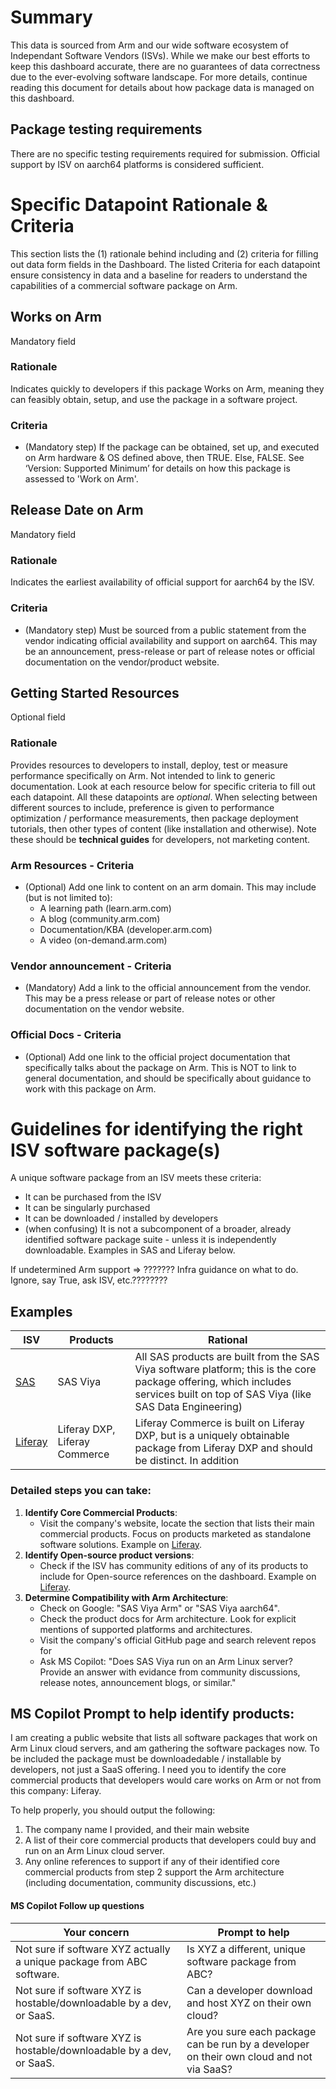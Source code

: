 # Summary
This data is sourced from Arm and our wide software ecosystem of Independant Software Vendors (ISVs). While we make our best efforts to keep this dashboard accurate, there are no guarantees of data correctness due to the ever-evolving software landscape. For more details, continue reading this document for details about how package data is managed on this dashboard.

## Package testing requirements
There are no specific testing requirements required for submission. Official support by ISV on aarch64 platforms is considered sufficient.
  
# Specific Datapoint Rationale & Criteria
This section lists the (1) rationale behind including and (2) criteria for filling out data form fields in the Dashboard. The listed Criteria for each datapoint ensure consistency in data and a baseline for readers to understand the capabilities of a commercial software package on Arm.

## Works on Arm 
Mandatory field

### Rationale
Indicates quickly to developers if this package Works on Arm, meaning they can feasibly obtain, setup, and use the package in a software project.

### Criteria
-	(Mandatory step) If the package can be obtained, set up, and executed on Arm hardware & OS defined above, then TRUE. Else, FALSE. See ‘Version: Supported Minimum’ for details on how this package is assessed to 'Work on Arm'.

## Release Date on Arm
Mandatory field

### Rationale
Indicates the earliest availability of official support for aarch64 by the ISV. 

### Criteria
- (Mandatory step) Must be sourced from a public statement from the vendor indicating official availability and support on aarch64. This may be an announcement, press-release or part of release notes or official documentation on the vendor/product website. 

## Getting Started Resources
Optional field

### Rationale
Provides resources to developers to install, deploy, test or measure performance specifically on Arm. Not intended to link to generic documentation. Look at each resource below for specific criteria to fill out each datapoint. All these datapoints are *optional*. When selecting between different sources to include, preference is given to performance optimization / performance measurements, then package deployment tutorials, then other types of content (like installation and otherwise). Note these should be **technical guides** for developers, not marketing content.

### Arm Resources - Criteria
-	(Optional) Add one link to content on an arm domain. This may include (but is not limited to):
	-	A learning path 		(learn.arm.com)
  	-	A blog 			        (community.arm.com)
  	-	Documentation/KBA 	(developer.arm.com)
  	-	A video 			      (on-demand.arm.com)	

### Vendor announcement - Criteria
- 	(Mandatory) Add a link to the official announcement from the vendor. This may be a press release or part of release notes or other documentation on the vendor website. 

### Official Docs - Criteria
-	(Optional) Add one link to the official project documentation that specifically talks about the package on Arm. This is NOT to link to general documentation, and should be specifically about guidance to work with this package on Arm.




# Guidelines for identifying the right ISV software package(s)

A unique software package from an ISV meets these criteria:
- It can be purchased from the ISV
- It can be singularly purchased
- It can be downloaded / installed by developers
- (when confusing) It is not a subcomponent of a broader, already identified software package suite - unless it is independently downloadable. Examples in SAS and Liferay below.

If undetermined Arm support => ??????? Infra guidance on what to do. Ignore, say True, ask ISV, etc.????????

## Examples

| ISV      					  | Products    | Rational | 
| ----------------------------------------------- | ----------- | -------- |
| [SAS](https://www.sas.com/en_us/home.html)      | SAS Viya    	| All SAS products are built from the SAS Viya software platform; this is the core package offering, which includes services built on top of SAS Viya (like SAS Data Engineering) |
| [Liferay](https://www.liferay.com/offerings)    | Liferay DXP, Liferay Commerce   | Liferay Commerce is built on Liferay DXP, but is a uniquely obtainable package from Liferay DXP and should be distinct. In addition|


### Detailed steps you can take:

1. **Identify Core Commercial Products**:
    - Visit the company's website, locate the section that lists their main commercial products. Focus on products marketed as standalone software solutions. Example on [Liferay](https://www.liferay.com/offerings).
2. **Identify Open-source product versions**:
    - Check if the ISV has community editions of any of its products to include for Open-source references on the dashboard. Example on [Liferay](https://www.liferay.com/downloads-community).
3. **Determine Compatibility with Arm Architecture**:
    - Check on Google: "SAS Viya Arm" or "SAS Viya aarch64".
    - Check the product docs for Arm architecture. Look for explicit mentions of supported platforms and architectures.
    - Visit the company's official GitHub page and search relevent repos for
    - Ask MS Copilot: "Does SAS Viya run on an Arm Linux server? Provide an answer with evidance from community discussions, release notes, announcement blogs, or similar."
    

## MS Copilot Prompt to help identify products:

I am creating a public website that lists all software packages that work on Arm Linux cloud servers, and am gathering the software packages now. To be included the package must be downloadedable / installable by developers, not just a SaaS offering. I need you to identify the core commercial products that developers would care works on Arm or not from this company: Liferay.

To help properly, you should output the following:
1. The company name I provided, and their main website
2. A list of their core commercial products that developers could buy and run on an Arm Linux cloud server.
3. Any online references to support if any of their identified core commercial products from step 2 support the Arm architecture (including documentation, community discussions, etc.)



#### MS Copilot Follow up questions
| Your concern      				           		| Prompt to help  | 
| --------------------------------------------------------------------- | --------------- |
| Not sure if software XYZ actually a unique package from ABC software. | Is XYZ a different, unique software package from ABC?    | 
| Not sure if software XYZ is hostable/downloadable by a dev, or SaaS.  | Can a developer download and host XYZ on their own cloud? |
| Not sure if software XYZ is hostable/downloadable by a dev, or SaaS.  | Are you sure each package can be run by a developer on their own cloud and not via SaaS? |
